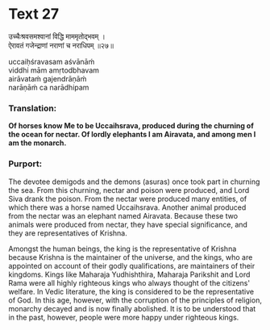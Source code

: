 # Text 27

उच्चैःश्रवसमश्वानां विद्धि माममृतोद्भवम् ।  
ऐरावतं गजेन्द्राणां नराणां च नराधिपम् ॥२७॥

uccaiḥśravasam aśvānāḿ  
viddhi mām amṛtodbhavam  
airāvataḿ gajendrāṇāḿ  
narāṇāḿ ca narādhipam



### Translation:

**Of horses know Me to be Uccaihsrava, produced during the churning of the ocean for nectar. Of lordly elephants I am Airavata, and among men I am the monarch.**

### Purport:

The devotee demigods and the demons (asuras) once took part in churning the sea. From this churning, nectar and poison were produced, and Lord Siva drank the poison. From the nectar were produced many entities, of which there was a horse named Uccaihsrava. Another animal produced from the nectar was an elephant named Airavata. Because these two animals were produced from nectar, they have special significance, and they are representatives of Krishna.

Amongst the human beings, the king is the representative of Krishna because Krishna is the maintainer of the universe, and the kings, who are appointed on account of their godly qualifications, are maintainers of their kingdoms. Kings like Maharaja Yudhishthira, Maharaja Parikshit and Lord Rama were all highly righteous kings who always thought of the citizens' welfare. In Vedic literature, the king is considered to be the representative of God. In this age, however, with the corruption of the principles of religion, monarchy decayed and is now finally abolished. It is to be understood that in the past, however, people were more happy under righteous kings.